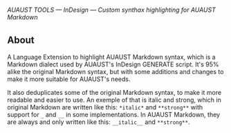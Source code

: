 ###### AUAUST TOOLS — InDesign — Custom synthax highlighting for AUAUST Markdown

## About

A Language Extension to highlight AUAUST Markdown syntax, which is a Markdown dialect used by AUAUST's InDesign GENERATE script.
It's 95% alike the original Markdown syntax, but with some additions and changes to make it more suitable for AUAUST's needs.

It also deduplicates some of the original Markdown syntax, to make it more readable and easier to use. An exemple of that is italic and strong, which in original Markdown are written like this: `*italic*` and `**strong**` with support for `_` and `__` in some implementations. In AUAUST Markdown, they are always and only written like this: `__italic__` and `**strong**`.
